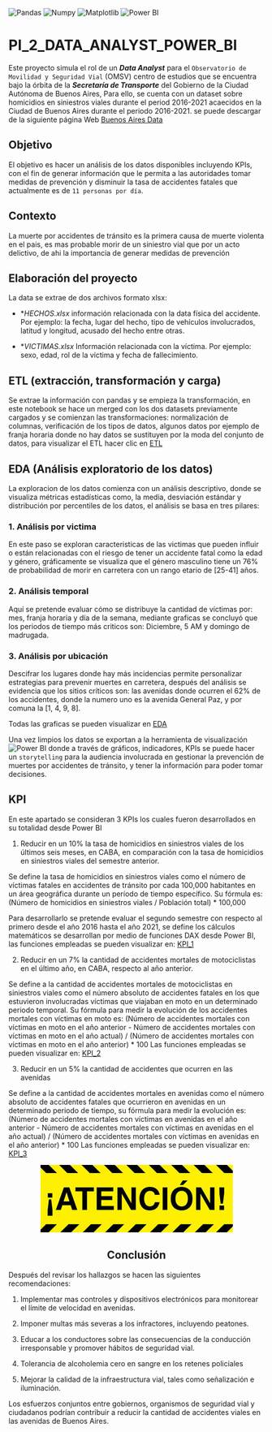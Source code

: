![Pandas](https://img.shields.io/badge/-Pandas-333333?style=flat&logo=pandas)
![Numpy](https://img.shields.io/badge/-Numpy-333333?style=flat&logo=numpy)
![Matplotlib](https://img.shields.io/badge/-Matplotlib-333333?style=flat&logo=matplotlib)
![Power BI](https://img.shields.io/badge/-Power%20BI-F2C811?style=flat&logo=powerbi&logoColor=white)

# PI_2_DATA_ANALYST_POWER_BI

Este proyecto simula el rol de un ***Data Analyst*** para el `Observatorio de Movilidad y Seguridad Vial` (OMSV) centro de estudios que se encuentra bajo la órbita de la ***Secretaría de Transporte*** del Gobierno de la Ciudad Autónoma de Buenos Aires, Para ello, se cuenta con un dataset sobre homicidios en siniestros viales durante el period 2016-2021 acaecidos en la Ciudad de Buenos Aires durante el periodo 2016-2021. se puede descargar de la siguiente página Web [Buenos Aires Data](https://data.buenosaires.gob.ar/dataset/victimas-siniestros-viales)

## Objetivo

El objetivo es hacer un análisis de los datos disponibles incluyendo KPIs, con el fin de generar información que le permita a las autoridades tomar medidas de prevención y disminuir la tasa de accidentes fatales que actualmente es de `11 personas por día`.

## Contexto

La muerte por accidentes de tránsito es la primera causa de muerte violenta en el pais, es mas probable morir de un siniestro vial que por un acto delictivo, de ahi la importancia de generar medidas de prevención

## Elaboración del proyecto

La data se extrae de dos archivos formato xlsx:  

*  **HECHOS.xlsx* información relacionada con la data física del accidente. Por ejemplo: la fecha, lugar del hecho, tipo de vehículos involucrados, latitud y longitud, acusado del hecho entre otras.

*  **VICTIMAS.xlsx* Información relacionada con la víctima. Por ejemplo: sexo, edad, rol de la víctima y fecha de fallecimiento.

## ETL (extracción, transformación y carga)

Se extrae la información con pandas y se empieza la transformación, en este notebook se hace un merged con los dos datasets previamente cargados y se comienzan las transformaciones: normalización de columnas, verificación de los tipos de datos, algunos datos por ejemplo de franja horaria donde no hay datos se sustituyen por la moda del conjunto de datos, para visualizar el ETL hacer clic en [ETL](ETL.ipynb)

## EDA (Análisis exploratorio de los datos)

La exploracion de los datos comienza con un análisis descriptivo, donde se visualiza métricas estadísticas como, la media, desviación estándar y distribución por percentiles de los datos, el análisis se basa en tres pilares:

### 1. Análisis por victima

En este paso se exploran caracteristicas de las victimas que pueden influir o están relacionadas con el riesgo de tener un accidente fatal como la edad y género, gráficamente se visualiza que el género masculino tiene un 76% de probabilidad de morir en carretera con un rango etario de [25-41] años.


### 2. Análisis temporal

Aquí se pretende evaluar cómo se distribuye la cantidad de víctimas por: mes, franja horaria y día de la semana, mediante graficas se concluyó que los periodos de tiempo más criticos son: Diciembre, 5 AM y domingo de madrugada.

### 3. Análisis por ubicación

Descifrar los lugares donde hay más incidencias permite personalizar estrategias para prevenir muertes en carretera, después del análisis se evidencia que los sitios críticos son: las avenidas donde ocurren el 62% de los accidentes, donde la numero uno es la avenida General Paz, y por comuna la [1, 4, 9, 8].

Todas las graficas se pueden visualizar en [EDA](EDA.ipynb) 

Una vez limpios los datos se exportan a la herramienta de visualización ![Power BI](https://img.shields.io/badge/-Power%20BI-F2C811?style=flat&logo=powerbi&logoColor=white)
donde a través de gráficos, indicadores, KPIs se puede hacer un `storytelling` para la audiencia involucrada en gestionar la prevención de muertes por accidentes de tránsito, y tener la información para poder tomar decisiones.

## KPI

En este apartado se consideran 3 KPIs los cuales fueron desarrollados en su totalidad desde Power BI

1. Reducir en un 10% la tasa de homicidios en siniestros viales de los últimos seis meses, en CABA, en comparación con la tasa de homicidios en siniestros viales del semestre anterior.
 
Se define la tasa de homicidios en siniestros viales como el número de víctimas fatales en accidentes de tránsito por cada 100,000 habitantes en un área geográfica durante un período de tiempo específico. Su fórmula es: (Número de homicidios en siniestros viales / Población total) * 100,000

Para desarrollarlo se pretende evaluar el segundo semestre con respecto al primero desde el año 2016 hasta el año 2021, se define  los cálculos matemáticos se desarrollan por medio de funciones DAX desde Power BI, las funciones empleadas se pueden visualizar en: [KPI_1](imagenes/kpi_1.png)


2. Reducir en un 7% la cantidad de accidentes mortales de motociclistas en el último año, en CABA, respecto al año anterior.

Se define a la cantidad de accidentes mortales de motociclistas en siniestros viales como el número absoluto de accidentes fatales en los que estuvieron involucradas víctimas que viajaban en moto en un determinado periodo temporal. Su fórmula para medir la evolución de los accidentes mortales con víctimas en moto es: (Número de accidentes mortales con víctimas en moto en el año anterior - Número de accidentes mortales con víctimas en moto en el año actual) / (Número de accidentes mortales con víctimas en moto en el año anterior) * 100
Las funciones empleadas se pueden visualizar en: [KPI_2](imagenes/kpi_2.png)

3. Reducir en un 5% la cantidad de accidentes que ocurren en las avenidas

Se define a la cantidad de accidentes mortales en avenidas como el número absoluto de accidentes fatales que ocurrieron en avenidas en un determinado periodo de tiempo, su fórmula para medir la evolución es: (Número de accidentes mortales con víctimas en avenidas en el año anterior - Número de accidentes mortales con víctimas en avenidas en el año actual) / (Número de accidentes mortales con víctimas en avenidas en el año anterior) * 100
Las funciones empleadas se pueden visualizar en:  [KPI_3](imagenes/kpi_3.png)


<div align="center">

![Imagen](imagenes/atencion..jpg)
## Conclusión
</div>

Después del revisar los hallazgos se hacen las siguientes recomendaciones: 

1. Implementar mas controles y dispositivos electrónicos para monitorear el límite de velocidad en avenidas.

2. Imponer multas más severas a los infractores, incluyendo peatones.

3. Educar a los conductores sobre las consecuencias de la conducción irresponsable y 	promover hábitos de seguridad vial.

4. Tolerancia de alcoholemia cero en sangre en los retenes policiales

5. Mejorar la calidad de la infraestructura vial, tales como señalización e iluminación.



Los esfuerzos conjuntos entre gobiernos, organismos de seguridad vial y ciudadanos podrían contribuir a reducir la cantidad de accidentes viales en las avenidas de Buenos Aires.



